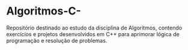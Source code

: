 # Algoritmos-C-
Repositório destinado ao estudo da disciplina de Algoritmos, contendo exercícios e projetos desenvolvidos em C++ para aprimorar lógica de programação e resolução de problemas.
